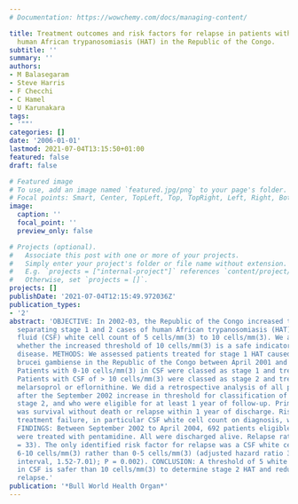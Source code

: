 ```yaml
---
# Documentation: https://wowchemy.com/docs/managing-content/

title: Treatment outcomes and risk factors for relapse in patients with early-stage
  human African trypanosomiasis (HAT) in the Republic of the Congo.
subtitle: ''
summary: ''
authors:
- M Balasegaram
- Steve Harris
- F Checchi
- C Hamel
- U Karunakara
tags:
- '""'
categories: []
date: '2006-01-01'
lastmod: 2021-07-04T13:15:50+01:00
featured: false
draft: false

# Featured image
# To use, add an image named `featured.jpg/png` to your page's folder.
# Focal points: Smart, Center, TopLeft, Top, TopRight, Left, Right, BottomLeft, Bottom, BottomRight.
image:
  caption: ''
  focal_point: ''
  preview_only: false

# Projects (optional).
#   Associate this post with one or more of your projects.
#   Simply enter your project's folder or file name without extension.
#   E.g. `projects = ["internal-project"]` references `content/project/deep-learning/index.md`.
#   Otherwise, set `projects = []`.
projects: []
publishDate: '2021-07-04T12:15:49.972036Z'
publication_types:
- '2'
abstract: 'OBJECTIVE: In 2002-03, the Republic of the Congo increased the threshold
  separating stage 1 and 2 cases of human African trypanosomiasis (HAT) from a cerebrospinal
  fluid (CSF) white cell count of 5 cells/mm(3) to 10 cells/mm(3). We aimed to assess
  whether the increased threshold of 10 cells/mm(3) is a safe indicator of stage 2
  disease. METHODS: We assessed patients treated for stage 1 HAT caused by Trypanosoma
  brucei gambiense in the Republic of the Congo between April 2001 and April 2005.
  Patients with 0-10 cells/mm(3) in CSF were classed as stage 1 and treated with pentamidine.
  Patients with CSF of > 10 cells/mm(3) were classed as stage 2 and treated with either
  melarsoprol or eflornithine. We did a retrospective analysis of all patients treated
  after the September 2002 increase in threshold for classification of HAT disease
  stage 2, and who were eligible for at least 1 year of follow-up. Primary outcome
  was survival without death or relapse within 1 year of discharge. Risk factors for
  treatment failure, in particular CSF white cell count on diagnosis, were assessed.
  FINDINGS: Between September 2002 to April 2004, 692 patients eligible for our analysis
  were treated with pentamidine. All were discharged alive. Relapse rate was 5% (n
  = 33). The only identified risk factor for relapse was a CSF white cell count of
  6-10 cells/mm(3) rather than 0-5 cells/mm(3) (adjusted hazard ratio 3.27 (95% confidence
  interval, 1.52-7.01); P = 0.002). CONCLUSION: A threshold of 5 white cells/mm(3)
  in CSF is safer than 10 cells/mm(3) to determine stage 2 HAT and reduce risk of
  relapse.'
publication: '*Bull World Health Organ*'
---
```

